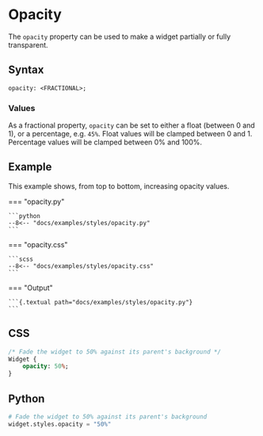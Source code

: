# Opacity

The `opacity` property can be used to make a widget partially or fully transparent.


## Syntax

```
opacity: <FRACTIONAL>;
```

### Values

As a fractional property, `opacity` can be set to either a float (between 0 and 1),
or a percentage, e.g. `45%`.
Float values will be clamped between 0 and 1.
Percentage values will be clamped between 0% and 100%.

## Example

This example shows, from top to bottom, increasing opacity values.

=== "opacity.py"

    ```python
    --8<-- "docs/examples/styles/opacity.py"
    ```

=== "opacity.css"

    ```scss
    --8<-- "docs/examples/styles/opacity.css"
    ```

=== "Output"

    ```{.textual path="docs/examples/styles/opacity.py"}
    ```

## CSS

```sass
/* Fade the widget to 50% against its parent's background */
Widget {
    opacity: 50%;
}
```

## Python

```python
# Fade the widget to 50% against its parent's background
widget.styles.opacity = "50%"
```
